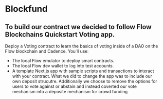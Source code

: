 # Blockfund

## To build our contract we decided to follow Flow Blockchains Quickstart Voting app.

Deploy a Voting contract to learn the basics of voting inside of a DAO on the Flow blockchain and Cadence. You'll use:
- The local Flow emulator to deploy smart contracts. 
- The local Flow dev wallet to log into test accounts.
- A template Next.js app with sample scripts and transactions to interact with your contract.
What we did to change the app was to include our own deposit strucutre. Additionally we choose to remove the options for users to vote against or abstain and instead coverted our vote mechanism into a deposite mechanism for crowd funding


